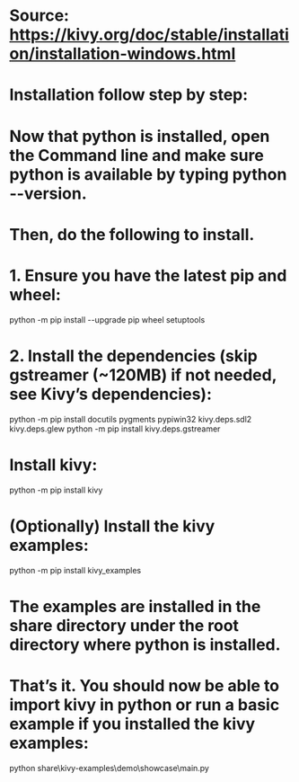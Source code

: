 # Source: https://kivy.org/doc/stable/installation/installation-windows.html

# Installation follow step by step:
# Now that python is installed, open the Command line and make sure python is available by typing python --version. 
# Then, do the following to install.

# 1. Ensure you have the latest pip and wheel:
python -m pip install --upgrade pip wheel setuptools

# 2. Install the dependencies (skip gstreamer (~120MB) if not needed, see Kivy’s dependencies):
python -m pip install docutils pygments pypiwin32 kivy.deps.sdl2 kivy.deps.glew
python -m pip install kivy.deps.gstreamer

# Install kivy:
python -m pip install kivy

# (Optionally) Install the kivy examples:
python -m pip install kivy_examples

# The examples are installed in the share directory under the root directory where python is installed.
# That’s it. You should now be able to import kivy in python or run a basic example if you installed the kivy examples:
python share\kivy-examples\demo\showcase\main.py
